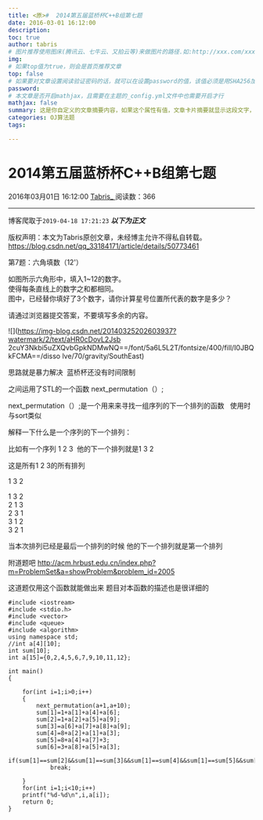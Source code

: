 ```yaml
---
title: <原>#  2014第五届蓝桥杯C++B组第七题
date: 2016-03-01 16:12:00
description:
toc: true
author: tabris
# 图片推荐使用图床(腾讯云、七牛云、又拍云等)来做图片的路径.如:http://xxx.com/xxx.jpg
img: 
# 如果top值为true，则会是首页推荐文章
top: false
# 如果要对文章设置阅读验证密码的话，就可以在设置password的值，该值必须是用SHA256加密后的密码，防止被他人识破
password: 
# 本文章是否开启mathjax，且需要在主题的_config.yml文件中也需要开启才行
mathjax: false
summary: 这是你自定义的文章摘要内容，如果这个属性有值，文章卡片摘要就显示这段文字，否则程序会自动截取文章的部分内容作为摘要
categories: OJ算法题
tags:

---
```





#  2014第五届蓝桥杯C++B组第七题

2016年03月01日 16:12:00  [ Tabris_ ](https://me.csdn.net/qq_33184171) 阅读数：366


--- 
 博客爬取于`2019-04-18 17:21:23`
***以下为正文***

版权声明：本文为Tabris原创文章，未经博主允许不得私自转载。
https://blog.csdn.net/qq_33184171/article/details/50773461

第7题：六角填数（12'）  
  
  
如图所示六角形中，填入1~12的数字。  
使得每条直线上的数字之和都相同。  
图中，已经替你填好了3个数字，请你计算星号位置所代表的数字是多少？  
  
请通过浏览器提交答案，不要填写多余的内容。  
  
![](https://img-blog.csdn.net/20140325202603937?watermark/2/text/aHR0cDovL2Jsb
2cuY3Nkbi5uZXQvbGpkNDMwNQ==/font/5a6L5L2T/fontsize/400/fill/I0JBQkFCMA==/disso
lve/70/gravity/SouthEast)  
  

  

思路就是暴力解决  蓝桥杯还没有时间限制

  

之间运用了STL的一个函数 next_permutation（）;

next_permutation（）;是一个用来来寻找一组序列的下一个排列的函数   使用时与sort类似

  

解释一下什么是一个序列的下一个排列：

比如有一个序列 1 2 3  他的下一个排列就是1 3 2

这是所有1 2 3的所有排列

1 3 2

1 3 2  
2 1 3  
2 3 1  
3 1 2  
3 2 1  

当本次排列已经是最后一个排列的时候 他的下一个排列就是第一个排列

  

附道题吧
http://acm.hrbust.edu.cn/index.php?m=ProblemSet&a=showProblem&problem_id=2005

这道题仅用这个函数就能做出来 题目对本函数的描述也是很详细的

  

    
    
    #include <iostream>
    #include <stdio.h>
    #include <vector>
    #include <queue>
    #include <algorithm>
    using namespace std;
    //int a[4][10];
    int sum[10];
    int a[15]={0,2,4,5,6,7,9,10,11,12};
    
    int main()
    {
    
        for(int i=1;i>0;i++)
        {
            next_permutation(a+1,a+10);  
            sum[1]=1+a[1]+a[4]+a[6];
            sum[2]=1+a[2]+a[5]+a[9];
            sum[3]=a[6]+a[7]+a[8]+a[9];
            sum[4]=8+a[2]+a[1]+a[3];
            sum[5]=8+a[4]+a[7]+3;
            sum[6]=3+a[8]+a[5]+a[3];
            if(sum[1]==sum[2]&&sum[1]==sum[3]&&sum[1]==sum[4]&&sum[1]==sum[5]&&sum[1]==sum[6])
                break;
    
        }
        for(int i=1;i<10;i++)
        printf("%d-%d\n",i,a[i]);
        return 0;
    }

  
  

